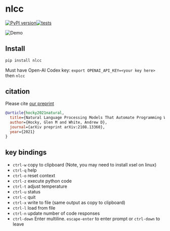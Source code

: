 # nlcc
[![PyPI version](https://badge.fury.io/py/nlcc.svg)](https://badge.fury.io/py/nlcc)[![tests](https://github.com/whitead/nlcc/actions/workflows/tests.yml/badge.svg)](https://github.com/whitead/nlcc)

![Demo](./docs/demo.svg)

## Install

```sh
pip install nlcc
```

Must have Open-AI Codex key: `export OPENAI_API_KEY=<your key here>`
then `nlcc`

## citation

Please cite [our preprint](https://arxiv.org/abs/2108.13360)

```bibtex
@article{hocky2021natural,
  title={Natural Language Processing Models That Automate Programming Will Transform Chemistry Research and Teaching},
  author={Hocky, Glen M and White, Andrew D},
  journal={arXiv preprint arXiv:2108.13360},
  year={2021}
}
```

## key bindings

* `ctrl-w` copy to clipboard (Note, you may need to install xsel on linux)
* `ctrl-q` help
* `ctrl-o` reset context
* `ctrl-z` execute python code
* `ctrl-t` adjust temperature
* `ctrl-u` status
* `ctrl-c` quit
* `ctrl-x` write to file (same output as copy to clipboard)
* `ctrl-l` load from file
* `ctrl-n` update number of code responses
* `ctrl-down` Enter multiline. `escape-enter` to enter prompt or `ctrl-down` to leave
